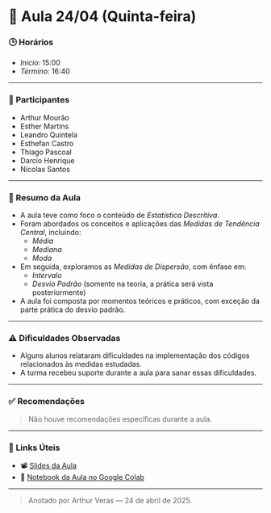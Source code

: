 # 🧭 Aula 24/04 (Quinta-feira)

### 🕒 Horários
- *Início:* 15:00  
- *Término:* 16:40  

---

### 👥 Participantes
- Arthur Mourão  
- Esther Martins  
- Leandro Quintela  
- Esthefan Castro  
- Thiago Pascoal  
- Darcio Henrique  
- Nicolas Santos  

---

### 📌 Resumo da Aula

- A aula teve como foco o conteúdo de *Estatística Descritiva*.  
- Foram abordados os conceitos e aplicações das *Medidas de Tendência Central*, incluindo:
  - *Média*
  - *Mediana*
  - *Moda*
- Em seguida, exploramos as *Medidas de Dispersão*, com ênfase em:
  - *Intervalo*
  - *Desvio Padrão* (somente na teoria, a prática será vista posteriormente)  
- A aula foi composta por momentos teóricos e práticos, com exceção da parte prática do desvio padrão. 

---

### ⚠️ Dificuldades Observadas

- Alguns alunos relataram dificuldades na implementação dos códigos relacionados às medidas estudadas.  
- A turma recebeu suporte durante a aula para sanar essas dificuldades.

---

### ✅ Recomendações

> Não houve recomendações específicas durante a aula.

---

### 🔗 Links Úteis
- 📽️ [Slides da Aula](https://docs.google.com/presentation/d/16rnPgrDyjO4MpbJe8JD2Ll6ObBjmbLrt/edit?usp=sharing&ouid=114256372503945646351&rtpof=true&sd=true)  
- 📓 [Notebook da Aula no Google Colab](https://colab.research.google.com/drive/1TgadvQRPP0k_MgKsVhdyXXNzhv8onrIw?usp=sharing)  

---

> Anotado por Arthur Veras — 24 de abril de 2025.